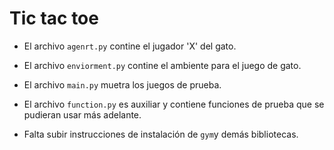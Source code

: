 # Tic tac toe


 * El archivo ``agenrt.py`` contine el jugador 'X' del gato.

 * El archivo ``enviorment.py`` contine el ambiente para el juego de gato. 
 
 * El archivo ``main.py`` muetra los juegos de prueba.
 
 * El archivo ``function.py`` es auxiliar y contiene funciones de prueba que se pudieran usar más adelante.
 
 * Falta subir instrucciones de instalación de ``gym``y demás bibliotecas.

 
